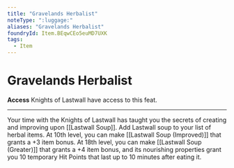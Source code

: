 ```yaml
---
title: "Gravelands Herbalist"
noteType: ":luggage:"
aliases: "Gravelands Herbalist"
foundryId: Item.BEqwCEo5euMD7UXK
tags:
  - Item
---
```


# Gravelands Herbalist

**Access** Knights of Lastwall have access to this feat.

* * *

Your time with the Knights of Lastwall has taught you the secrets of creating and improving upon [[Lastwall Soup]]. Add Lastwall soup to your list of herbal items. At 10th level, you can make [[Lastwall Soup (Improved)]] that grants a +3 item bonus. At 18th level, you can make [[Lastwall Soup (Greater)]] that grants a +4 item bonus, and its nourishing properties grant you 10 temporary Hit Points that last up to 10 minutes after eating it.
